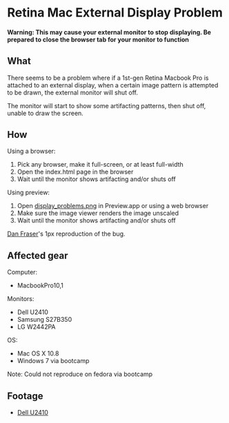Retina Mac External Display Problem
===================================

#### Warning: This may cause your external monitor to stop displaying. Be prepared to close the browser tab for your monitor to function

What
----

There seems to be a problem where if a 1st-gen Retina Macbook Pro is attached to an external display, when a certain image pattern is attempted to be drawn, the external monitor will shut off.

The monitor will start to show some artifacting patterns, then shut off, unable to draw the screen.

How
---

Using a browser:

1. Pick any browser, make it full-screen, or at least full-width
2. Open the index.html page in the browser
3. Wait until the monitor shows artifacting and/or shuts off

Using preview:

1. Open [display_problems.png](https://raw.github.com/oyiptong/retinadisplayproblem/master/display_problem.png) in Preview.app or using a web browser
2. Make sure the image viewer renders the image unscaled
3. Wait until the monitor shows artifacting and/or shuts off

[Dan Fraser](http://www.capybara.org/~andrew/noise/)'s 1px reproduction of the bug.

Affected gear
-------------

Computer:

* MacbookPro10,1

Monitors:

* Dell U2410
* Samsung S27B350
* LG W2442PA

OS:

* Mac OS X 10.8
* Windows 7 via bootcamp

Note: Could not reproduce on fedora via bootcamp

Footage
-------

* [Dell U2410](https://vimeo.com/68238157)
